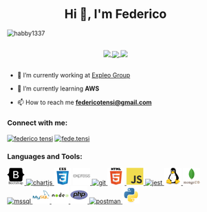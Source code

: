 <h1 align="center">Hi 👋, I'm Federico</h1>
<p align="left"> <img src="https://komarev.com/ghpvc/?username=habby1337&label=Profile%20views&color=0e75b6&style=flat" alt="habby1337" /> </p>
<br>
<div align='center'>
<a href="#">
  <img align="top" src="https://github-readme-stats.vercel.app/api?username=habby1337&show_icons=true&count_private=true&theme=dark#gh-dark-mode-only" />
<!--   <img align="center" src="https://github-readme-stats.vercel.app/api?username=habby1337&show_icons=true&count_private=true&theme=default#gh-light-mode-only" alt="habby1337"/> -->
</a>
<a href="#">
  <img align="center" src="https://github-readme-stats.vercel.app/api/wakatime?username=habby&langs_count=9&theme=dark#gh-dark-mode-only" />
</a>
<a href="#">
  <img align="top" src="https://github-readme-stats.vercel.app/api/top-langs/?username=habby1337&hide=html,c%2B%2B&count_private=true&theme=dark#gh-dark-mode-only" />
</a>
  </div>

<!-- <p align="left"> <a href="https://github.com/ryo-ma/github-profile-trophy"><img src="https://github-profile-trophy.vercel.app/?username=habby1337" alt="habby1337" /></a> </p> -->

<br>

- 🔭 I’m currently working at [Expleo Group](https://expleo.com/)

- 🌱 I’m currently learning **AWS**

- 📫 How to reach me **federicotensi@gmail.com**

<h3 align="left">Connect with me:</h3>
<p align="left">
<a href="https://www.linkedin.com/in/fedetensi" target="blank"><img align="center" src="https://raw.githubusercontent.com/rahuldkjain/github-profile-readme-generator/master/src/images/icons/Social/linked-in-alt.svg" alt="federico tensi" height="30" width="40" /></a>
<a href="https://instagram.com/fede.tensi" target="blank"><img align="center" src="https://raw.githubusercontent.com/rahuldkjain/github-profile-readme-generator/master/src/images/icons/Social/instagram.svg" alt="fede.tensi" height="30" width="40" /></a>
</p>



<h3 align="left">Languages and Tools:</h3>
<p align="left"> 
  <a href="https://getbootstrap.com" target="_blank" rel="noreferrer"> <img src="https://raw.githubusercontent.com/devicons/devicon/master/icons/bootstrap/bootstrap-plain-wordmark.svg" alt="bootstrap" width="40" height="40"/> </a> 
  <a href="https://www.chartjs.org" target="_blank" rel="noreferrer"> <img src="https://www.chartjs.org/media/logo-title.svg" alt="chartjs" width="40" height="40"/> </a> 
  <a href="https://www.w3schools.com/css/" target="_blank" rel="noreferrer"> <img src="https://raw.githubusercontent.com/devicons/devicon/master/icons/css3/css3-original-wordmark.svg" alt="css3" width="40" height="40"/></a> 
 <a href="https://expressjs.com" target="_blank" rel="noreferrer"> <img src="https://raw.githubusercontent.com/devicons/devicon/master/icons/express/express-original-wordmark.svg" alt="express" width="40" height="40"/> </a> 
 <a href="https://git-scm.com/" target="_blank" rel="noreferrer"> <img src="https://www.vectorlogo.zone/logos/git-scm/git-scm-icon.svg" alt="git" width="40" height="40"/> </a> 
 <a href="https://www.w3.org/html/" target="_blank" rel="noreferrer"> <img src="https://raw.githubusercontent.com/devicons/devicon/master/icons/html5/html5-original-wordmark.svg" alt="html5" width="40" height="40"/> </a>  <a href="https://developer.mozilla.org/en-US/docs/Web/JavaScript" target="_blank" rel="noreferrer"> <img src="https://raw.githubusercontent.com/devicons/devicon/master/icons/javascript/javascript-original.svg" alt="javascript" width="40" height="40"/> </a> 
 <a href="https://jestjs.io" target="_blank" rel="noreferrer"> <img src="https://www.vectorlogo.zone/logos/jestjsio/jestjsio-icon.svg" alt="jest" width="40" height="40"/> </a> 
 <a href="https://www.linux.org/" target="_blank" rel="noreferrer"> <img src="https://raw.githubusercontent.com/devicons/devicon/master/icons/linux/linux-original.svg" alt="linux" width="40" height="40"/> </a> 
 <a href="https://www.mongodb.com/" target="_blank" rel="noreferrer"> <img src="https://raw.githubusercontent.com/devicons/devicon/master/icons/mongodb/mongodb-original-wordmark.svg" alt="mongodb" width="40" height="40"/> </a> 
  <a href="https://www.microsoft.com/en-us/sql-server" target="_blank" rel="noreferrer"> <img src="https://www.svgrepo.com/show/303229/microsoft-sql-server-logo.svg" alt="mssql" width="40" height="40"/> </a>
  <a href="https://www.mysql.com/" target="_blank" rel="noreferrer"> <img src="https://raw.githubusercontent.com/devicons/devicon/master/icons/mysql/mysql-original-wordmark.svg" alt="mysql" width="40" height="40"/> </a>   <a href="https://nodejs.org" target="_blank" rel="noreferrer"> <img src="https://raw.githubusercontent.com/devicons/devicon/master/icons/nodejs/nodejs-original-wordmark.svg" alt="nodejs" width="40" height="40"/> </a> 
  <a href="https://www.php.net" target="_blank" rel="noreferrer"> <img src="https://raw.githubusercontent.com/devicons/devicon/master/icons/php/php-original.svg" alt="php" width="40" height="40"/> </a> 
  <a href="https://postman.com" target="_blank" rel="noreferrer"> <img src="https://www.vectorlogo.zone/logos/getpostman/getpostman-icon.svg" alt="postman" width="40" height="40"/> </a> 
  <a href="https://www.python.org" target="_blank" rel="noreferrer"> <img src="https://raw.githubusercontent.com/devicons/devicon/master/icons/python/python-original.svg" alt="python" width="40" height="40"/> </a> 
</p>

<br>
<!-- <img align="center" src="https://github-readme-stats.vercel.app/api/top-langs?username=habby1337&show_icons=true&locale=en&layout=compact" alt="habby1337" /> -->

<br>

